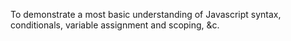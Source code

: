 To demonstrate a most basic understanding of Javascript syntax, conditionals, 
variable assignment and scoping, &c.

